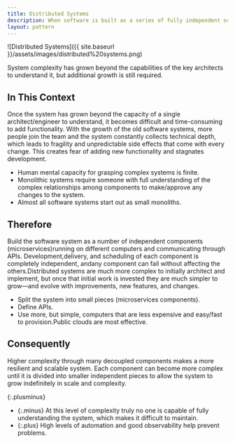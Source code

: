 ```yaml
---
title: Distributed Systems
description: When software is built as a series of fully independent services, the resulting system is,by design, fast, resilient, and highly scalable
layout: pattern
---
```


![Distributed Systems]({{ site.baseurl }}/assets/images/distributed%20systems.png)

System complexity has grown beyond the capabilities of the key architects to understand it, but additional growth is still required.

## In This Context

Once the system has grown beyond the capacity of a single architect/engineer to understand, it becomes difficult and time-consuming to add functionality. With the growth of the old software systems, more people join the team and the system constantly collects technical depth, which leads to fragility and unpredictable side effects that come with every change. This creates fear of adding new functionality and stagnates development.

- Human mental capacity for grasping complex systems is finite.
- Monolithic systems require someone with full understanding of the complex relationships among components to make/approve any changes to the system.
- Almost all software systems start out as small monoliths.

## Therefore

Build the software system as a number of independent components (microservices)running on different computers and communicating through APIs. Development,delivery, and scheduling of each component is completely independent, andany component can fail without affecting the others.Distributed systems are much more complex to initially architect and implement, but once that initial work is invested they are much simpler to grow—and evolve with improvements, new features, and changes.

- Split the system into small pieces (microservices components).
- Define APIs.
- Use more, but simple, computers that are less expensive and easy/fast to provision.Public clouds are most effective.

## Consequently

Higher complexity through many decoupled components makes a more resilient and scalable system. Each component can become more complex until it is divided into smaller independent pieces to allow the system to grow indefinitely in scale and complexity.

{:.plusminus}
- {:.minus} At this level of complexity truly no one is capable of fully understanding the system, which makes it difficult to maintain.
- {:.plus} High levels of automation and good observability help prevent problems.
